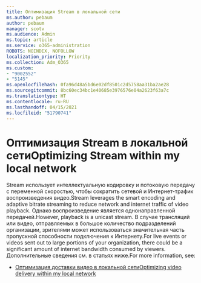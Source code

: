 ```yaml
---
title: Оптимизация Stream в локальной сети
ms.author: pebaum
author: pebaum
manager: scotv
ms.audience: Admin
ms.topic: article
ms.service: o365-administration
ROBOTS: NOINDEX, NOFOLLOW
localization_priority: Priority
ms.collection: Adm_O365
ms.custom:
- "9002552"
- "5145"
ms.openlocfilehash: 0fa96d48a5bd6e02df8501c2d5758aa31ba2ae28
ms.sourcegitcommit: 8bc60ec34bc1e40685e3976576e04a2623f63a7c
ms.translationtype: HT
ms.contentlocale: ru-RU
ms.lasthandoff: 04/15/2021
ms.locfileid: "51790741"
---
```

# <a name="optimizing-stream-within-my-local-network"></a><span data-ttu-id="99869-102">Оптимизация Stream в локальной сети</span><span class="sxs-lookup"><span data-stu-id="99869-102">Optimizing Stream within my local network</span></span>

<span data-ttu-id="99869-103">Stream использует интеллектуальную кодировку и потоковую передачу с переменной скоростью, чтобы сократить сетевой и Интернет-трафик воспроизведения видео.</span><span class="sxs-lookup"><span data-stu-id="99869-103">Stream leverages the smart encoding and adaptive bitrate streaming to reduce network and internet traffic of video playback.</span></span> <span data-ttu-id="99869-104">Однако воспроизведение является однонаправленной передачей.</span><span class="sxs-lookup"><span data-stu-id="99869-104">However, playback is a unicast stream.</span></span> <span data-ttu-id="99869-105">В случае трансляций или видео, отправляемых в большое количество подразделений организации, зрителями может использоваться значительная часть пропускной способности подключения к Интернету.</span><span class="sxs-lookup"><span data-stu-id="99869-105">For live events or videos sent out to large portions of your organization, there could be a significant amount of internet bandwidth consumed by viewers.</span></span> <span data-ttu-id="99869-106">Дополнительные сведения см. в статьях ниже.</span><span class="sxs-lookup"><span data-stu-id="99869-106">For more information, see:</span></span>

- [<span data-ttu-id="99869-107">Оптимизация доставки видео в локальной сети</span><span class="sxs-lookup"><span data-stu-id="99869-107">Optimizing video delivery within my local network</span></span>](https://docs.microsoft.com/stream/network-overview#optimizing-video-delivery-within-my-local-network)
